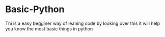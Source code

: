 # Basic-Python

Thi is a easy begginer way of leaning code by looking over this it will help you know the most basic things in python
